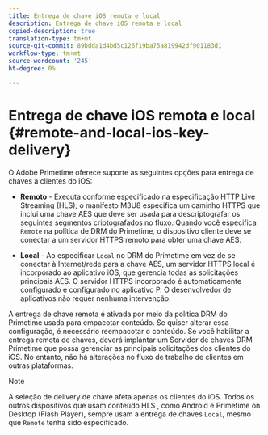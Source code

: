```yaml
---
title: Entrega de chave iOS remota e local
description: Entrega de chave iOS remota e local
copied-description: true
translation-type: tm+mt
source-git-commit: 89bdda1d4bd5c126f19ba75a819942df901183d1
workflow-type: tm+mt
source-wordcount: '245'
ht-degree: 0%

---
```



# Entrega de chave iOS remota e local {#remote-and-local-ios-key-delivery}

O Adobe Primetime oferece suporte às seguintes opções para entrega de chaves a clientes do iOS:

* **Remoto**  - Executa conforme especificado na especificação HTTP Live Streaming (HLS); o manifesto M3U8 especifica um caminho HTTPS que inclui uma chave AES que deve ser usada para descriptografar os seguintes segmentos criptografados no fluxo. Quando você especifica `Remote` na política de DRM do Primetime, o dispositivo cliente deve se conectar a um servidor HTTPS remoto para obter uma chave AES.

* **Local**  - Ao especificar  `Local` no DRM do Primetime em vez de se conectar à Internet/rede para a chave AES, um servidor HTTPS local é incorporado ao aplicativo iOS, que gerencia todas as solicitações principais AES. O servidor HTTPS incorporado é automaticamente configurado e configurado no aplicativo P. O desenvolvedor de aplicativos não requer nenhuma intervenção.

A entrega de chave remota é ativada por meio da política DRM do Primetime usada para empacotar conteúdo. Se quiser alterar essa configuração, é necessário reempacotar o conteúdo. Se você habilitar a entrega remota de chaves, deverá implantar um Servidor de chaves DRM Primetime que possa gerenciar as principais solicitações dos clientes do iOS. No entanto, não há alterações no fluxo de trabalho de clientes em outras plataformas.

>[!NOTE]
>
>A seleção de delivery de chave afeta apenas os clientes do iOS. Todos os outros dispositivos que usam conteúdo HLS , como Android e Primetime on Desktop (Flash Player), sempre usam a entrega de chaves `Local`, mesmo que `Remote` tenha sido especificado.

